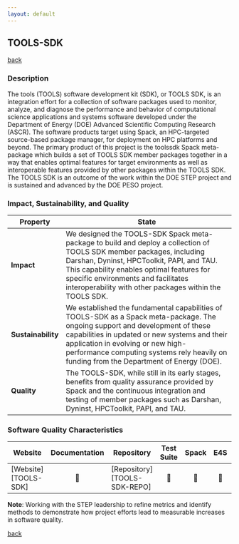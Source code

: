 ```yaml
---
layout: default
---
```


## TOOLS-SDK

[back](./)

### Description

The tools (TOOLS) software development kit (SDK), or TOOLS SDK, is an integration effort for a collection of software packages used to monitor, analyze, and diagnose the performance and behavior of computational science applications and systems software developed under the Department of Energy (DOE) Advanced Scientific Computing Research (ASCR). The software products target using Spack, an HPC-targeted source-based package manager, for deployment on HPC platforms and beyond. The primary product of this project is the toolssdk Spack meta-package which builds a set of TOOLS SDK member packages together in a way that enables optimal features for target environments as well as interoperable features provided by other packages within the TOOLS SDK. The TOOLS SDK is an outcome of the work within the DOE STEP project and is sustained and advanced by the DOE PESO project.

### Impact, Sustainability, and Quality

<table class="isq_table">
  <thead>
    <tr>
      <th>Property</th>
      <th style="text-align: center">State</th>
    </tr>
  </thead>
  <tbody>
    <tr>
      <td>
        <strong>Impact</strong>
      </td>
      <td>
        We designed the TOOLS-SDK Spack meta-package to build and deploy a collection of TOOLS SDK member packages, including Darshan, Dyninst, HPCToolkit, PAPI, and TAU. This capability enables optimal features for specific environments and facilitates interoperability with other packages within the TOOLS SDK.
      </td>
    </tr>
    <tr>
      <td>
        <strong>Sustainability</strong>
      </td>
      <td>
        We established the fundamental capabilities of TOOLS-SDK as a Spack meta-package. The ongoing support and development of these capabilities in updated or new systems and their application in evolving or new high-performance computing systems rely heavily on funding from the Department of Energy (DOE).
      </td>
    </tr>
    <tr>
      <td>
        <strong>Quality</strong>
      </td>
      <td>
        The TOOLS-SDK, while still in its early stages, benefits from quality assurance provided by Spack and the continuous integration and testing of member packages such as Darshan, Dyninst, HPCToolkit, PAPI, and TAU.
      </td>
    </tr>
  </tbody>
</table>

### Software Quality Characteristics

<table class="status_table">
  <thead>
    <tr>
      <th style="text-align: center">Website</th>
      <th style="text-align: center">Documentation</th>
      <th style="text-align: center">Repository</th>
      <th style="text-align: center">Test Suite</th>
      <th style="text-align: center">Spack</th>
      <th style="text-align: center">E4S</th>
      <th style="text-align: center">Smoke Test</th>
    </tr>
  </thead>
  <tbody>
    <tr>
      <td markdown="span">
        [Website][TOOLS-SDK]
      </td><!-- Website -->
      <td style="text-align: center" markdown="span">🚫</td><!-- Documentation -->
      <td markdown="span">
        [Repository][TOOLS-SDK-REPO]
      </td><!-- Repository -->
      <td style="text-align: center" markdown="span">🚫</td><!-- Test Suite -->
      <td style="text-align: center" markdown="span">🚫</td><!-- Spack -->
      <td style="text-align: center" markdown="span">🚫</td><!-- E4S -->
      <td style="text-align: center" markdown="span">🚫</td><!-- Smoke Test -->
    </tr>
  </tbody>
</table>

**Note**: Working with the STEP leadership to refine metrics and identify methods to demonstrate how project efforts lead to measurable increases in software quality.

[back](./)

[TOOLS-SDK]: https://tools-integration.github.io/
[TOOLS-SDK-REPO]: https://github.com/tools-integration/
